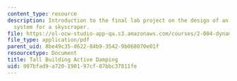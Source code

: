 ```yaml
---
content_type: resource
description: Introduction to the final lab project on the design of an active damping
  system for a skyscraper.
file: https://ol-ocw-studio-app-qa.s3.amazonaws.com/courses/2-004-dynamics-and-control-ii-spring-2008/907bfad9a720190197cf87bbc37811fe_tower_slides.pdf
file_type: application/pdf
parent_uid: 8be49c35-d622-84b9-3542-9b068070e01f
resourcetype: Document
title: Tall Building Active Damping
uid: 907bfad9-a720-1901-97cf-87bbc37811fe
---
```

